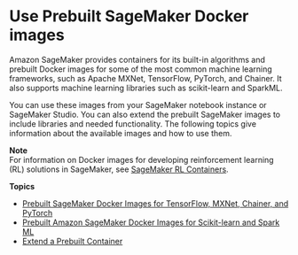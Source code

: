 # Use Prebuilt SageMaker Docker images<a name="docker-containers-prebuilt"></a>

Amazon SageMaker provides containers for its built\-in algorithms and prebuilt Docker images for some of the most common machine learning frameworks, such as Apache MXNet, TensorFlow, PyTorch, and Chainer\. It also supports machine learning libraries such as scikit\-learn and SparkML\. 

You can use these images from your SageMaker notebook instance or SageMaker Studio\. You can also extend the prebuilt SageMaker images to include libraries and needed functionality\. The following topics give information about the available images and how to use them\.

**Note**  
For information on Docker images for developing reinforcement learning \(RL\) solutions in SageMaker, see [SageMaker RL Containers](https://github.com/aws/sagemaker-rl-container)\.

**Topics**
+ [Prebuilt SageMaker Docker Images for TensorFlow, MXNet, Chainer, and PyTorch](pre-built-containers-frameworks-deep-learning.md)
+ [Prebuilt Amazon SageMaker Docker Images for Scikit\-learn and Spark ML](pre-built-docker-containers-scikit-learn-spark.md)
+ [Extend a Prebuilt Container](prebuilt-containers-extend.md)